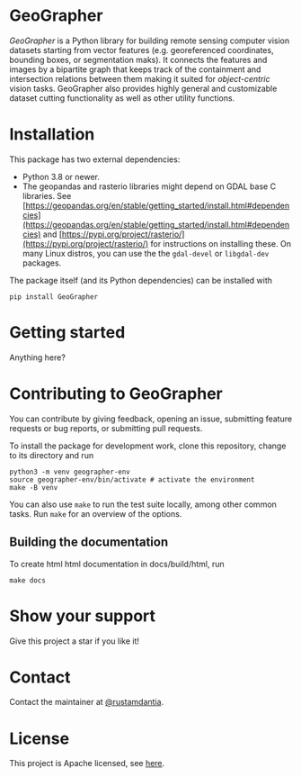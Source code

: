 # GeoGrapher

*GeoGrapher* is a Python library for building remote sensing
computer vision datasets starting from vector features (e.g. georeferenced coordinates,
bounding boxes, or segmentation maks). It connects the features and images
by a bipartite graph that keeps track of
the containment and intersection relations between them making it
suited for *object-centric* vision tasks. GeoGrapher also provides highly
general and customizable dataset cutting functionality as well as other utility
functions.

# Installation

This package has two external dependencies:
- Python 3.8 or newer.
- The geopandas and rasterio libraries might depend on GDAL base C libraries.
See [https://geopandas.org/en/stable/getting_started/install.html#dependencies](https://geopandas.org/en/stable/getting_started/install.html#dependencies)
and [https://pypi.org/project/rasterio/](https://pypi.org/project/rasterio/)
for instructions on installing these. On many Linux distros, you can use the
the `gdal-devel` or `libgdal-dev` packages.

The package itself (and its Python dependencies) can be installed with

```
pip install GeoGrapher
```

# Getting started
Anything here?

# Contributing to GeoGrapher

You can contribute by giving feedback, opening an issue, submitting
feature requests or bug reports, or submitting pull requests.

To install the package for development work, clone this repository,
change to its directory and run

```
python3 -m venv geographer-env
source geographer-env/bin/activate # activate the environment
make -B venv
```

You can also use `make` to run the test suite locally, among other
common tasks. Run `make` for an overview of the options.

## Building the documentation
To create html html documentation in docs/build/html, run
```
make docs
```

# Show your support
Give this project a star if you like it!

# Contact
Contact the maintainer at [@rustamdantia](https://github.com/rustamdantia).

# License
This project is Apache licensed, see [here](LICENSE).
